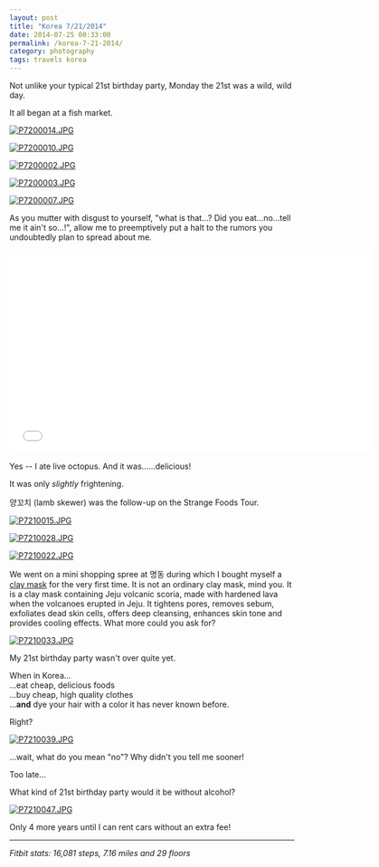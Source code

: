 ```yaml
---
layout: post
title: "Korea 7/21/2014"
date: 2014-07-25 00:33:00
permalink: /korea-7-21-2014/
category: photography
tags: travels korea
---
```

Not unlike your typical 21st birthday party, Monday the 21st was a wild, wild day.

It all began at a fish market.

[![P7200014.JPG](https://d23f6h5jpj26xu.cloudfront.net/bnb58txrrlhlq_small.jpg)](http://img.svbtle.com/bnb58txrrlhlq.jpg)

[![P7200010.JPG](https://d23f6h5jpj26xu.cloudfront.net/yftmeco8usodzg_small.jpg)](http://img.svbtle.com/yftmeco8usodzg.jpg)

[![P7200002.JPG](https://d23f6h5jpj26xu.cloudfront.net/1tfcnwxqubhwa_small.jpg)](http://img.svbtle.com/1tfcnwxqubhwa.jpg)

[![P7200003.JPG](https://d23f6h5jpj26xu.cloudfront.net/dvmxbxnwhqtvg_small.jpg)](http://img.svbtle.com/dvmxbxnwhqtvg.jpg)

[![P7200007.JPG](https://d23f6h5jpj26xu.cloudfront.net/e7mqyw26jtiidq_small.jpg)](http://img.svbtle.com/e7mqyw26jtiidq.jpg)

As you mutter with disgust to yourself, "what is that...? Did you eat...no...tell me it ain't so...!", allow me to preemptively put a halt to the rumors you undoubtedly plan to spread about me.

<iframe width="640" height="360" src="//www.youtube.com/embed/G2GA-RyFw5s" frameborder="0" allowfullscreen></iframe>

Yes -- I ate live octopus. And it was......delicious!

It was only *slightly* frightening.

양꼬치 (lamb skewer) was the follow-up on the Strange Foods Tour.

[![P7210015.JPG](https://d23f6h5jpj26xu.cloudfront.net/0ehbbdjeibblw_small.jpg)](http://img.svbtle.com/0ehbbdjeibblw.jpg)

[![P7210028.JPG](https://d23f6h5jpj26xu.cloudfront.net/f0rfrxxs7r8hvw_small.jpg)](http://img.svbtle.com/f0rfrxxs7r8hvw.jpg)

[![P7210022.JPG](https://d23f6h5jpj26xu.cloudfront.net/dfqf4drfgdn9g_small.jpg)](http://img.svbtle.com/dfqf4drfgdn9g.jpg)

We went on a mini shopping spree at 명동 during which I bought myself a [clay mask](http://global.innisfree.co.kr/global/en/eng_bestsellerView7.jsp?parm=8) for the very first time. It is not an ordinary clay mask, mind you. It is a clay mask containing Jeju volcanic scoria, made with hardened lava when the volcanoes erupted in Jeju. It tightens pores, removes sebum, exfoliates dead skin cells, offers deep cleansing, enhances skin tone and provides cooling effects. What more could you ask for?

[![P7210033.JPG](https://d23f6h5jpj26xu.cloudfront.net/abaoy6wp6odeug_small.jpg)](http://img.svbtle.com/abaoy6wp6odeug.jpg)

My 21st birthday party wasn't over quite yet.

When in Korea...  
...eat cheap, delicious foods  
...buy cheap, high quality clothes  
...**and** dye your hair with a color it has never known before.

Right?

[![P7210039.JPG](https://d23f6h5jpj26xu.cloudfront.net/zlaajovv339hg_small.jpg)](http://img.svbtle.com/zlaajovv339hg.jpg)

...wait, what do you mean "no"? Why didn't you tell me sooner!

Too late...

What kind of 21st birthday party would it be without alcohol?

[![P7210047.JPG](https://d23f6h5jpj26xu.cloudfront.net/2kkiw5a7svxv1a_small.jpg)](http://img.svbtle.com/2kkiw5a7svxv1a.jpg)

Only 4 more years until I can rent cars without an extra fee!

***

*Fitbit stats: 16,081 steps, 7.16 miles and 29 floors*
